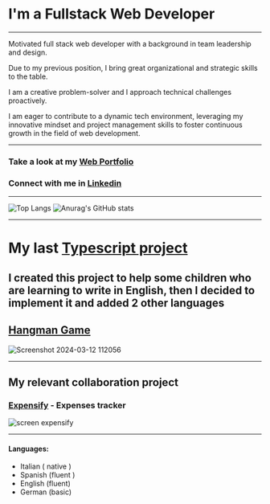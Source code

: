 # I'm a Fullstack Web Developer

---
Motivated full stack web developer with a background in team leadership and design. 

Due to my previous position, I bring great organizational and strategic skills to the table. 

I am a creative problem-solver and I approach technical challenges proactively. 

I am eager to contribute to a dynamic tech environment, leveraging my innovative mindset and project management skills to foster continuous growth in the field of web development.

---

### Take a look at my [Web Portfolio](https://www.barbara-dev.com/)
### Connect with me in [Linkedin](https://www.linkedin.com/in/barbara-papa-30980a106/) 

---


![Top Langs](https://github-readme-stats.vercel.app/api/top-langs/?username=BarbaraPapa&layout=compact)   ![Anurag's GitHub stats](https://github-readme-stats.vercel.app/api?username=BarbaraPapa&show_icons=true&theme=dark)

---

# My last [Typescript project](https://github.com/BarbaraPapa/Hangman-game)
## I created this project to help some children who are learning to write in English, then I decided to implement it and added 2 other languages
## [Hangman Game](https://hangman-game-sandy.vercel.app/)
![Screenshot 2024-03-12 112056](https://github.com/BarbaraPapa/BarbaraPapa/assets/103266205/3ba3696d-3f66-45b0-a31c-278662903271)

---

## My relevant collaboration project

### [Expensify](https://github.com/BarbaraPapa/Expensify-Expenses_Tracker_Frontend) - Expenses tracker
![screen expensify](https://github.com/BarbaraPapa/BarbaraPapa/assets/103266205/7ecdc583-b48f-466c-8d12-0da7d09407b8)

---
#### Languages:
- Italian ( native )
- Spanish (fluent ) 
- English (fluent) 
- German (basic) 






